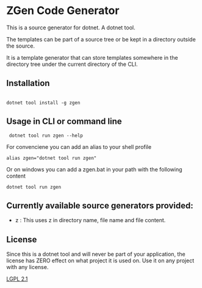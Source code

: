 # ZGen Code Generator


This is a source generator for dotnet. A dotnet tool.

The templates can be part of a source tree or be kept in a directory outside the source.


It is a template generator that can store templates somewhere in the directory tree under the current directory of the CLI.



## Installation


```

dotnet tool install -g zgen

```
## Usage in CLI or command line

```
 dotnet tool run zgen --help
```

For convenciene you can add an alias to your shell profile

```
alias zgen="dotnet tool run zgen"
```
Or on windows you can add a zgen.bat in your path with the following content

```
dotnet tool run zgen
```

## Currently available source generators provided:
- z : This uses z<NUMBER> in directory name, file name and file content.

## License

Since this is a dotnet tool and will never be part of your application, the license has ZERO effect on what project it is used on.
Use it on any project with any license.

[LGPL 2.1](https://www.gnu.org/licenses/old-licenses/lgpl-2.1.en.html)
